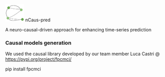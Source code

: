 
<img src="https://github.com/sariahmghames/nCaus-pred/blob/main/images/Logo.jpg" alt="logo" width="59" height="55"  />
<span align="center" > nCaus-pred </span> 



    
A neuro-causal-driven approach for enhancing time-series prediction

### Causal models generation

We used the causal library developed by our team member Luca Castri @ https://pypi.org/project/fpcmci/

pip install fpcmci
